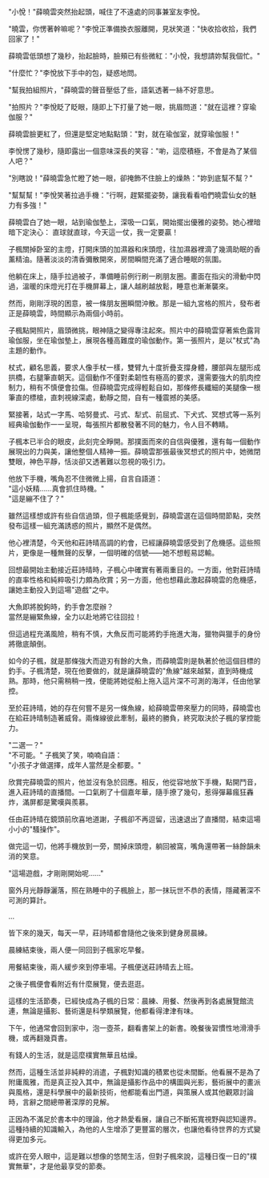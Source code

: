"小悅！"薛曉雲突然抬起頭，喊住了不遠處的同事兼室友李悅。

"曉雲，你愣著幹嘛呢？"李悅正準備換衣服離開，見狀笑道："快收拾收拾，我們回家了！"

薛曉雲低頭想了幾秒，抬起臉時，臉頰已有些微紅："小悅，我想請妳幫我個忙。"

"什麼忙？"李悅放下手中的包，疑惑地問。

"幫我拍組照片，"薛曉雲的聲音壓低了些，語氣透著一絲不好意思。

"拍照片？"李悅眨了眨眼，隨即上下打量了她一眼，挑眉問道："就在這裡？穿瑜伽服？"

薛曉雲臉更紅了，但還是堅定地點點頭："對，就在瑜伽室，就穿瑜伽服！"

李悅愣了幾秒，隨即露出一個意味深長的笑容："喲，這麼積極，不會是為了某個人吧？"

"別瞎說！"薛曉雲急忙瞪了她一眼，卻掩飾不住臉上的燥熱："妳到底幫不幫？"

"幫幫幫！"李悅笑著拉過手機："行啊，趕緊擺姿勢，讓我看看咱們曉雲仙女的魅力有多強！"

薛曉雲白了她一眼，站到瑜伽墊上，深吸一口氣，開始擺出優雅的姿勢。她心裡暗暗下定決心：
直球就直球，今天這一仗，我一定要贏！

子楓關掉卧室的主燈，打開床頭的加濕器和床頭燈，往加濕器裡滴了幾滴助眠的香薰精油。隨著淡淡的清香彌散開來，房間瞬間充滿了適合睡眠的氛圍。

他躺在床上，隨手拉過被子，準備睡前例行刷一刷朋友圈。畫面在指尖的滑動中閃過，溫暖的床燈光打在手機屏幕上，讓人越刷越放鬆，睡意也漸漸襲來。

然而，剛剛浮現的困意，被一條朋友圈瞬間沖散。那是一組九宮格的照片，發布者正是薛曉雲，時間顯示為兩個小時前。

子楓點開照片，眉頭微挑，眼神隨之變得專注起來。照片中的薛曉雲穿著紫色露背瑜伽服，坐在瑜伽墊上，展現各種高難度的瑜伽動作。第一張照片，是以"杖式"為主題的動作。

杖式，顧名思義，要求人像手杖一樣，雙臂九十度折疊支撐身體，腰部與左腿形成拱橋，右腿筆直朝天。這個動作不僅對柔韌性有極高的要求，還需要強大的肌肉控制力，稍有不慎便會拉傷。但薛曉雲完成得輕鬆自如，那條修長纖細的美腿像一根筆直的標槍，直刺視線深處，動靜之間，自有一種震撼的美感。

緊接著，站式一字馬、哈努曼式、弓式、犁式、前屈式、下犬式、冥想式等一系列經典瑜伽動作一一呈現，每張照片都散發著不同的魅力，令人目不轉睛。

子楓本已半合的眼皮，此刻完全睜開。那撲面而來的自信與優雅，還有每一個動作展現出的力與美，讓他整個人精神一振。薛曉雲那張最後冥想式的照片中，她微閉雙眼，神色平靜，恬淡卻又透著難以忽視的吸引力。

他放下手機，嘴角忍不住微微上揚，自言自語道：  
"這小妖精……真會抓住時機。"  
"這是繃不住了？"  


雖然這樣想或許有些自信過頭，但子楓能感覺到，薛曉雲選在這個時間節點，突然發布這樣一組充滿誘惑的照片，顯然不是偶然。  

他心裡清楚，今天他和莊詩晴高調的約會，已經讓薛曉雲感受到了危機感。這些照片，更像是一種無聲的反擊，一個明確的信號——她不想輕易認輸。  

回想最開始主動接近莊詩晴時，子楓心中確實有著兩重目的。一方面，他對莊詩晴的直率性格和純粹吸引力頗為欣賞；另一方面，他也想藉此激起薛曉雲的危機感，讓她主動投入到這場"遊戲"之中。  

大魚即將脫鉤時，釣手會怎麼辦？  
當然是繃緊魚線，全力以赴地將它往回拉！  

但這過程充滿風險，稍有不慎，大魚反而可能將釣手拖進大海，獵物與獵手的身份將徹底顛倒。  

如今的子楓，就是那條強大而遊刃有餘的大魚，而薛曉雲則是執著於他這個目標的釣手。子楓清楚，現在他要做的，就是讓薛曉雲的"魚線"越來越緊，直到時機成熟。那時，他只需稍稍一拽，便能將她從船上拖入這片深不可測的海洋，任由他掌控。

至於莊詩晴，她的存在何嘗不是另一條魚線，給薛曉雲帶來壓力的同時，薛曉雲也在給莊詩晴制造著威脅。兩條線彼此牽制，最終的勝負，終究取決於子楓的掌控能力。

"二選一？"  
"不可能。"
子楓笑了笑，喃喃自語：  
"小孩子才做選擇，成年人當然是全都要。"  

欣賞完薛曉雲的照片，他並沒有急於回應。相反，他從容地放下手機，點開鬥音，進入莊詩晴的直播間。一口氣刷了十個嘉年華，隨手撩了幾句，惹得彈幕瘋狂轟炸，滿屏都是驚嘆與羨慕。  

任由莊詩晴在鏡頭前欣喜地道謝，子楓卻不再逗留，迅速退出了直播間，結束這場小小的"騷操作"。  

做完這一切，他將手機放到一旁，關掉床頭燈，躺回被窩，嘴角還帶著一絲餘韻未消的笑意。  

"這場遊戲，才剛剛開始呢……"  

窗外月光靜靜灑落，照在熟睡中的子楓臉上，那一抹玩世不恭的表情，隱藏著深不可測的算計。

...

皆下來的幾天，每天一早，莊詩晴都會隨他之後來到健身房晨練。  

晨練結束後，兩人便一同回到子楓家吃早餐。

用餐結束後，兩人緩步來到停車場。子楓便送莊詩晴去上班。

之後子楓便會看附近有什麼展覽，便去逛逛。

這樣的生活節奏，已經快成為子楓的日常：晨練、用餐、然後再到各處展覽館流連，無論是攝影、藝術還是科學類展覽，他都看得津津有味。  

下午，他通常會回到家中，泡一壺茶，翻看書架上的新書。晚餐後習慣性地滑滑手機，或再翻幾頁書。  

有錢人的生活，就是這麼樸實無華且枯燥。 

然而，這種生活並非純粹的消遣，子楓對知識的積累也從未間斷。他看展不是為了附庸風雅，而是真正投入其中，無論是攝影作品中的構圖與光影，藝術展中的畫派與風格，還是科學展中的最新技術，他都能看出門道，與策展人或其他觀眾討論時，言辭之間總帶著深厚的見解。  

正因為不滿足於書本中的理論，他才熱愛看展，讓自己不斷拓寬視野與認知邊界。這種持續的知識輸入，為他的人生增添了更豐富的層次，也讓他看待世界的方式變得更加多元。  

或許在旁人眼中，這是難以想像的悠閒生活，但對子楓來說，這種日復一日的"樸實無華"，才是他最享受的節奏。